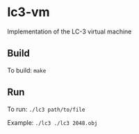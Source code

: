 # lc3-vm
Implementation of the LC-3 virtual machine

## Build
To build: `make`

## Run
To run: `./lc3 path/to/file`

Example: `./lc3 ./lc3 2048.obj`
